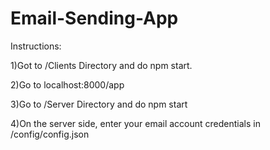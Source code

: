 # Email-Sending-App

Instructions:

1)Got to /Clients Directory and do npm start.

2)Go to localhost:8000/app

3)Go to /Server Directory and do npm start

4)On the server side, enter your email account credentials in /config/config.json


